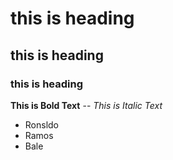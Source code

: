 # this is heading
## this is heading
### this is heading

**This is Bold Text** --
*This is Italic Text*

- Ronsldo
- Ramos
- Bale

